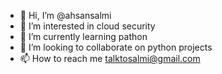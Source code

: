 - 👋 Hi, I’m @ahsansalmi
- 👀 I’m interested in cloud security
- 🌱 I’m currently learning pathon 
- 💞️ I’m looking to collaborate on python projects
- 📫 How to reach me talktosalmi@gmail.com

<!---
ahsansalmi/ahsansalmi is a ✨ special ✨ repository because its `README.md` (this file) appears on your GitHub profile.
You can click the Preview link to take a look at your changes.
--->
